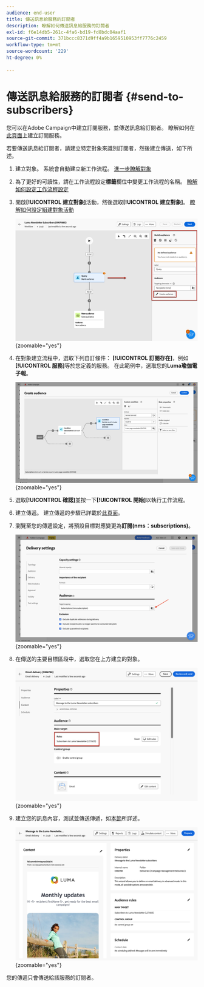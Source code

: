 ```yaml
---
audience: end-user
title: 傳送訊息給服務的訂閱者
description: 瞭解如何傳送訊息給服務的訂閱者
exl-id: f6e14db5-261c-4fa6-bd19-fd8bdc04aaf1
source-git-commit: 371bccc8371d9ff4a9b1659510953ff7776c2459
workflow-type: tm+mt
source-wordcount: '229'
ht-degree: 0%

---
```


# 傳送訊息給服務的訂閱者 {#send-to-subscribers}

您可以在Adobe Campaign中建立訂閱服務，並傳送訊息給訂閱者。 瞭解如何在[此頁面](../audience//manage-services.md#create-service)上建立訂閱服務。

若要傳送訊息給訂閱者，請建立特定對象來識別訂閱者，然後建立傳送，如下所述。

1. 建立對象。 系統會自動建立新工作流程。 [進一步瞭解對象](../audience/create-audience.md)

1. 為了更好的可讀性，請在工作流程設定&#x200B;**標籤**&#x200B;欄位中變更工作流程的名稱。 [瞭解如何設定工作流程設定](../workflows/workflow-settings.md)

1. 開啟&#x200B;**[!UICONTROL 建立對象]**&#x200B;活動，然後選取&#x200B;**[!UICONTROL 建立對象]**。 [瞭解如何設定組建對象活動](../workflows/activities/build-audience.md)

   ![](assets/service-create-audience.png){zoomable="yes"}

1. 在對象建立流程中，選取下列自訂條件： **[!UICONTROL 訂閱存在]**，例如&#x200B;**[!UICONTROL 服務]**&#x200B;等於您定義的服務。 在此範例中，選取您的&#x200B;**Luma瑜伽電子報**。

   ![](assets/service-audience-subscribers.png){zoomable="yes"}

1. 選取&#x200B;**[!UICONTROL 確認]**&#x200B;並按一下&#x200B;**[!UICONTROL 開始]**&#x200B;以執行工作流程。

1. 建立傳遞。 建立傳遞的步驟已詳載於[此頁面](../msg/gs-messages.md#create-delivery)。
1. 瀏覽至您的傳遞設定，將預設目標對應變更為&#x200B;**訂閱(nms：subscriptions)**。

   ![](assets/service-delivery-change-mapping.png){zoomable="yes"}

1. 在傳送的主要目標區段中，選取您在上方建立的對象。

   ![](assets/service-delivery-targeting-subscribers.png){zoomable="yes"}

1. 建立您的訊息內容，測試並傳送傳遞，如[本節](../preview-test/preview-test.md)所詳述。

   ![](assets/service-delivery-ready.png){zoomable="yes"}

您的傳遞只會傳送給該服務的訂閱者。
